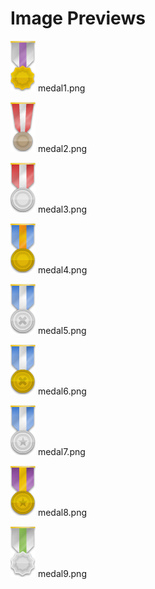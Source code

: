 # Image Previews

![medal1.png](medal1.png) medal1.png

![medal2.png](medal2.png) medal2.png

![medal3.png](medal3.png) medal3.png

![medal4.png](medal4.png) medal4.png

![medal5.png](medal5.png) medal5.png

![medal6.png](medal6.png) medal6.png

![medal7.png](medal7.png) medal7.png

![medal8.png](medal8.png) medal8.png

![medal9.png](medal9.png) medal9.png


